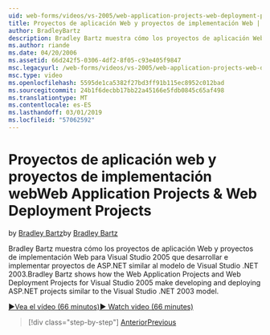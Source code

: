 ```yaml
---
uid: web-forms/videos/vs-2005/web-application-projects-web-deployment-projects
title: Proyectos de aplicación Web y proyectos de implementación Web | Microsoft Docs
author: BradleyBartz
description: Bradley Bartz muestra cómo los proyectos de aplicación Web y proyectos de implementación Web para Visual Studio 2005 que desarrollar e implementar simila de proyectos ASP.NET...
ms.author: riande
ms.date: 04/20/2006
ms.assetid: 66d242f5-0306-4df2-8f05-c93e405f9847
msc.legacyurl: /web-forms/videos/vs-2005/web-application-projects-web-deployment-projects
msc.type: video
ms.openlocfilehash: 5595de1ca5382f27bd3ff91b115ec8952c012bad
ms.sourcegitcommit: 24b1f6decbb17bb22a45166e5fdb0845c65af498
ms.translationtype: MT
ms.contentlocale: es-ES
ms.lasthandoff: 03/01/2019
ms.locfileid: "57062592"
---
```

<a name="web-application-projects--web-deployment-projects"></a><span data-ttu-id="d920a-103">Proyectos de aplicación web y proyectos de implementación web</span><span class="sxs-lookup"><span data-stu-id="d920a-103">Web Application Projects & Web Deployment Projects</span></span>
====================
<span data-ttu-id="d920a-104">by [Bradley Bartz](https://github.com/BradleyBartz)</span><span class="sxs-lookup"><span data-stu-id="d920a-104">by [Bradley Bartz](https://github.com/BradleyBartz)</span></span>

<span data-ttu-id="d920a-105">Bradley Bartz muestra cómo los proyectos de aplicación Web y proyectos de implementación Web para Visual Studio 2005 que desarrollar e implementar proyectos de ASP.NET similar al modelo de Visual Studio .NET 2003.</span><span class="sxs-lookup"><span data-stu-id="d920a-105">Bradley Bartz shows how the Web Application Projects and Web Deployment Projects for Visual Studio 2005 make developing and deploying ASP.NET projects similar to the Visual Studio .NET 2003 model.</span></span>

[<span data-ttu-id="d920a-106">&#9654;Vea el vídeo (66 minutos)</span><span class="sxs-lookup"><span data-stu-id="d920a-106">&#9654; Watch video (66 minutes)</span></span>](https://channel9.msdn.com/Blogs/ASP-NET-Site-Videos/web-application-projects-web-deployment-projects)

> [!div class="step-by-step"]
> [<span data-ttu-id="d920a-107">Anterior</span><span class="sxs-lookup"><span data-stu-id="d920a-107">Previous</span></span>](web-deployment-projects.md)
